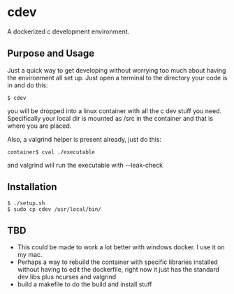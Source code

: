 # cdev
A dockerized c development environment.

## Purpose and Usage
Just a quick way to get developing without worrying too much about having the environment all set up. Just open a terminal to the directory your code is in and do this:
```
$ cdev
```
you will be dropped into a linux container with all the c dev stuff you need.  Specifically your local dir is mounted as /src in the container and that is where you are placed.

Also, a valgrind helper is present already, just do this:
```
container$ cval ./executable
```
and valgrind will run the executable with --leak-check

## Installation
```
$ ./setup.sh
$ sudo cp cdev /usr/local/bin/
```

## TBD
- This could be made to work a lot better with windows docker.  I use it on my mac.
- Perhaps a way to rebuild the container with specific libraries installed without having to edit the dockerfile, right now it just has the standard dev libs plus ncurses and valgrind
- build a makefile to do the build and install stuff
